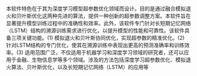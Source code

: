 本软件特色在于其为深度学习模型超参数优化领域而设计。目的是通过融合模拟退火和贝叶斯优化这两种先进的算法，提供一种创新的超参数调整方案。本软件旨在显著提升模型训练过程中的准确性和效率。此外，该软件专门针对长短期记忆网络（LSTM）结构的溯源训练需求进行优化，以提升模型的性能和可靠性。该软件具备三项关键功能。(1) 模拟退火和贝叶斯协同优化，实现超参数的精准优化。(2) 针对LSTM结构的专门优化，使其在溯源训练中表现出更高的预测准确率和训练效率。(3) 适用范围广泛，不仅适用于机器学习和深度学习领域的研究者，还可以应用于金融、生物信息学等多个领域。涉及的方法包括深度学习超参数优化、模拟退火算法、贝叶斯优化，以及长短期记忆网络（LSTM）的应用等 
